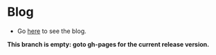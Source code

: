 # Blog

+ Go [here](lehmacdj.github.io/blog) to see the blog.

**This branch is empty: goto gh-pages for the current release version.**
